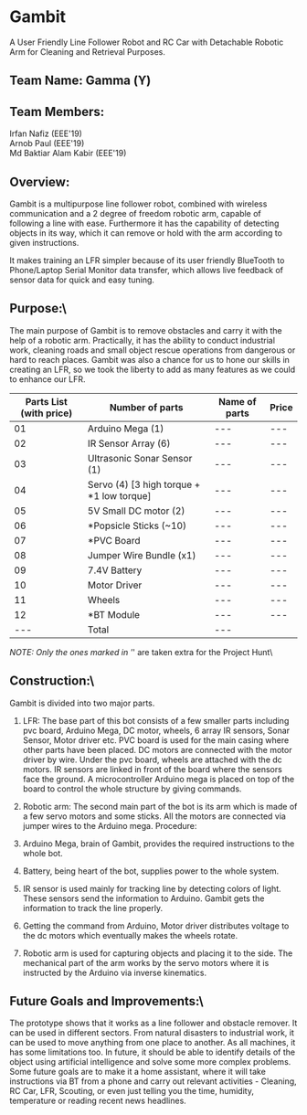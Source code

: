 # Gambit
A User Friendly Line Follower Robot and RC Car with Detachable Robotic Arm for Cleaning and 
Retrieval Purposes.
 
## Team Name: Gamma (ϒ)
## Team Members:
Irfan Nafiz (EEE'19)\
Arnob Paul (EEE'19)\
Md Baktiar Alam Kabir (EEE'19)
## Overview:
Gambit is a multipurpose line follower robot, combined with wireless communication and a 2 degree of freedom robotic arm, capable of following a line with ease. Furthermore it has the capability of detecting objects in its way, which it can remove or hold with the arm according to given instructions.

It makes training an LFR simpler because of its user friendly BlueTooth to Phone/Laptop Serial Monitor data transfer, which allows live feedback of sensor data for quick and easy tuning.

## Purpose:\
The main purpose of Gambit is to remove obstacles and carry it with the help of a robotic arm. 
Practically, it has the ability to conduct industrial work, cleaning roads and small object rescue operations from dangerous or hard to reach places.
Gambit was also a chance for us to hone our skills in creating an LFR, so we took the liberty to add as many features as we could to enhance our LFR.

| Parts List (with price) | Number of parts | Name of parts | Price |
| --- | --- | --- | --- |
| 01 | Arduino Mega (1) | --- | --- |
| 02 | IR Sensor Array (6) | --- | --- |
| 03 | Ultrasonic Sonar Sensor (1) | --- | --- |
| 04 | Servo (4) [3 high torque + *1 low torque] | --- | --- |
| 05 | 5V Small DC motor (2) | --- | --- |
| 06 | *Popsicle Sticks (~10) | --- | --- |
| 07 | *PVC Board | --- | --- |
| 08 | Jumper Wire Bundle (x1) | --- | --- |
| 09 | 7.4V Battery | --- | --- |
| 10 | Motor Driver | --- | --- |
| 11 | Wheels | --- | --- |
| 12 | *BT Module | --- | --- |
| --- | Total | --- |
 

*NOTE: Only the ones marked in '*' are taken extra for the Project Hunt\
## Construction:\
Gambit is divided into two major parts.
1.   LFR: The base part of this bot consists of a few smaller parts including pvc board, Arduino Mega, DC motor, wheels,  6 array IR sensors, Sonar Sensor, Motor driver etc. PVC board is used for the main casing where other parts have been placed. DC motors are connected with the motor driver by wire. Under the pvc board, wheels are attached with the dc motors. IR sensors are linked in front of the board where the sensors face the ground. A microcontroller Arduino mega is placed on top of the board to control the whole structure by giving commands.
 
2.   Robotic arm: The second main part of the bot is its arm which is made of a few servo motors and some sticks. All the motors are connected via jumper wires to the Arduino mega.
Procedure:
1.   Arduino Mega, brain of Gambit, provides the required instructions to the whole bot.
2.   Battery, being heart of the bot, supplies power to the whole system.
3.   IR sensor is used mainly for tracking line by detecting colors of light. These sensors send the information to Arduino. Gambit gets the information to track the line properly.
4.   Getting the command from Arduino, Motor driver distributes voltage to the dc motors which eventually makes the wheels rotate.
5.   Robotic arm is used for capturing objects and placing it to the side. The mechanical part of the arm works by the servo motors where it is instructed by the Arduino via inverse kinematics.
 

## Future Goals and Improvements:\
The prototype shows that it works as a line follower and obstacle remover. It can be used in different sectors. From natural disasters to industrial work, it can be used to move anything from one place to another. As all machines, it has some limitations too. In future, it should be able to identify details of the object using artificial intelligence and solve some more complex problems.
Some future goals are to make it a home assistant, where it will take instructions via BT from a phone and carry out relevant activities - Cleaning, RC Car, LFR, Scouting, or even just telling you the time, humidity, temperature or reading recent news headlines.
 

